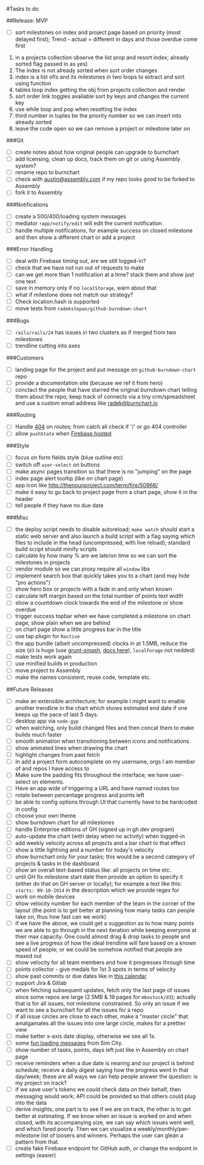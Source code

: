 #Tasks to do

##Release: MVP

- [ ] sort milestones on index and project page based on priority (most delayed first); Trend - actual = different in days and those overdue come first

1. in a projects collection observe the list prop and resort index; already sorted flag passed in as yes)
1. The index is not already sorted when sort order changes
1. index is a list ofls and its milestones in two loops to extract and sort using function
1. tables loop index getting the obj from projects collection and render
1. sort order link toggles available sort by keys and changes the current key
1. use while loop and pop when resetting the index
1. third number in tuples be the priority number so we can insert into already sorted
1. leave the code open so we can remove a project or milestone later on

###Git

- [ ] create notes about how original people can upgrade to burnchart
- [ ] add licensing, clean up docs, track them on git or using Assembly system?
- [ ] rename repo to burnchart
- [ ] check with austin@assembly.com if my repo looks good to be forked to Assembly
- [ ] fork it to Assembly

###Notifications

- [ ] create a 500/400/loading system messages
- [ ] mediator `!app/notify/edit` will edit the current notification
- [ ] handle multiple notifications, for example success on closed milestone and then show a different chart or add a project

###Error Handling

- [ ] deal with Firebase timing out, are we still logged-in?
- [ ] check that we have not run out of requests to make
- [ ] can we get more than 1 notification at a time? stack them and show just one text
- [ ] save in memory only if no `localStorage`, warn about that
- [ ] what if milestone does not match our strategy?
- [ ] Check location.hash is supported
- [ ] move tests from `radekstepan/github-burndown-chart`

###Bugs

- [ ] `rails/rails/24` has issues in two clusters as if merged from two milestones
- [ ] trendline cutting into axes

###Customers

- [ ] landing page for the project and put message on `github-burndown-chart` repo
- [ ] provide a documentation site (because we ref it from hero)
- [ ] conctact the people that have starred the original burndown chart telling them about the repo; keep track of connects via a tiny crm/spreadsheet and use a custom email address like radek@burnchart.io

###Routing

- [ ] Handle [404](https://www.firebase.com/docs/hosting/guide/url-redirects-rewrites.html#section-404) on routes; from catch all check if '/' or go 404 controller
- [ ] allow `pushState` when [Firebase hosted](https://www.firebase.com/docs/hosting/guide/url-redirects-rewrites.html#section-rewrites)

###Style

- [ ] focus on form fields style (blue outline etc)
- [ ] switch off `user-select` on buttons
- [ ] make async pages transition so that there is no "jumping" on the page
- [ ] index page alert tooltip (like on chart page)
- [ ] app icon like http://thenounproject.com/term/fire/50966/
- [ ] make it easy to go back to project page from a chart page, show it in the header
- [ ] tell people if they have no due date

###Misc

- [ ] the deploy script needs to disable autoreload; `make watch` should start a static web server and also launch a build script with a flag saying which files to include in the head (uncompressed, with live reload); standard build script should minify scripts
- [ ] calculate by how many % are we late/on time so we can sort the milestones in projects
- [ ] vendor module so we can proxy require all `window` libs
- [ ] implement search box that quickly takes you to a chart (and may hide "pro actions")
- [ ] show hero box or projects with a fade in and only when known
- [ ] calculate left margin based on the total number of points text width
- [ ] show a countdown clock towards the end of the milestone or show overdue
- [ ] trigger success topbar when we have completed a milestone on chart page; show plain when we are behind
- [ ] on chart page show a little progress bar in the title
- [ ] use tap plugin for `Ractive`
- [ ] the app bundle (albeit uncompressed) clocks in at 1.5MB, reduce the size (`d3` is huge (use [grunt-smash](https://github.com/cvisco/grunt-smash), [docs here](https://github.com/mbostock/smash/wiki)), `localForage` not nedded)
- [ ] make tests work again
- [ ] use minified builds in production
- [ ] move project to Assembly
- [ ] make the names consistent, reuse code, template etc.

##Future Releases

- [ ] make an extensible architecture; for example I might want to enable another trendline in the chart which shows estimated end date if one keeps up the pace of last 5 days.
- [ ] desktop app via `node-gyp`
- [ ] when watching, only build changed files and then concat them to make builds much faster
- [ ] smooth animation when transitioning between icons and notifications
- [ ] show animated lines when drawing the chart
- [ ] highlight changes from past fetch
- [ ] In add a project form autocomplete on my username, orgs I am member of and repos I have access to
- [ ] Make sure the padding fits throughout the interface; we have user-select on elements.
- [ ] Have an app wide of triggering a URL and have named routes too
- [ ] rotate between percentage progress and points left
- [ ] be able to config options through UI that currently have to be hardcoded in config
- [ ] choose your own theme
- [ ] show burndown chart for all milestones
- [ ] handle Enterprise editions of GH (signed up in gh dev program)
- [ ] auto-update the chart (with delay when no activity) when logged-in
- [ ] add weekly velocity across all projects and a bar chart to that effect
- [ ] show a little lightning and a number for today's velocity
- [ ] show burnchart only for your tasks; this would be a second category of projects & tasks in the dashboard
- [ ] show an overall text-based status like: all projects on time etc.
- [ ] until GH fix milestone start date then provide an option to specify it (either do that on GH server or locally); for example a text like this: `starts: 09-10-2014` in the description which we provide regex for
- [ ] work on mobile devices
- [ ] show velocity number for each member of the team in the corner of the layout (the point is to get better at planning how many tasks can people take on, thus how fast can we work)
- [ ] if we have the above, we could get a suggestion as to how many points we are able to go through in the next iteration while keeping everyone at their max capacity. One could almost drag & drop tasks to people and see a live progress of how the ideal trendline will fare based on a known speed of people; or we could be somehow notified that people are maxed out
- [ ] show velocity for all team members and how it progresses through time
- [ ] points collector - give medals for 1st 3 spots in terms of velocity
- [ ] show past commits or due dates like in [this calendar](https://dribbble.com/shots/1736128-Meetups-Page?list=shots&sort=popular&timeframe=now&offset=5)
- [ ] support Jira & Gitlab
- [ ] when fetching subsequent updates, fetch only the last page of issues since some repos are large (2.5MB & 19 pages for `mbostock/d3`); actually that is for all issues, not milestone constrained. So only an issue if we want to see a burnchart for all the issues for a repo
- [ ] if all issue circles are close to each other, make a "master circle" that amalgamates all the issues into one large circle, makes for a prettier view
- [ ] make better x-axis date display, otherwise we see all 1s.
- [ ] some [fun loading messages](http://www.gamefaqs.com/pc/561176-simcity-4/faqs/22135) from Sim City.
- [ ] show number of tasks, points, days left just like in Assembly on chart page
- [ ] receive reminders when a due date is nearing and our project is behind schedule; receive a daily digest saying how the progress went in that day/week; these are all ways we can help people answer the question: is my project on track?
- [ ] if we save user's tokens we could check data on their behalf, then messaging would work; API could be provided so that others could plug into the data
- [ ] derive insights; one part is to see if we are on track, the other is to get better at estimating. If we know when an issue is worked on and when closed, with its accompanying size, we can say which issues went well, and which fared poorly. Then we can visualize a weekly/monthly/per-milestone list of loosers and winners. Perhaps the user can glean a pattern from that.
- [ ] create fake Firebase endpoint for GitHub auth, or change the endpoint in settings (easier)
